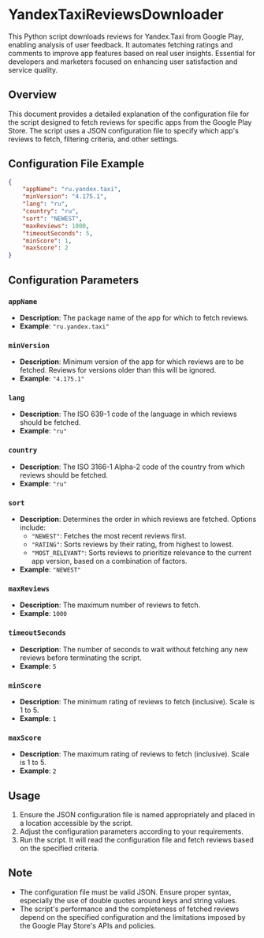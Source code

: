 # YandexTaxiReviewsDownloader
This Python script downloads reviews for Yandex.Taxi from Google Play, enabling analysis of user feedback. It automates fetching ratings and comments to improve app features based on real user insights. Essential for developers and marketers focused on enhancing user satisfaction and service quality.

## Overview
This document provides a detailed explanation of the configuration file for the script designed to fetch reviews for specific apps from the Google Play Store. The script uses a JSON configuration file to specify which app's reviews to fetch, filtering criteria, and other settings.

## Configuration File Example

```json
{
    "appName": "ru.yandex.taxi",
    "minVersion": "4.175.1",
    "lang": "ru",
    "country": "ru",
    "sort": "NEWEST",
    "maxReviews": 1000,
    "timeoutSeconds": 5,
    "minScore": 1,
    "maxScore": 2
}
```

## Configuration Parameters

### `appName`
- **Description**: The package name of the app for which to fetch reviews.
- **Example**: `"ru.yandex.taxi"`

### `minVersion`
- **Description**: Minimum version of the app for which reviews are to be fetched. Reviews for versions older than this will be ignored.
- **Example**: `"4.175.1"`

### `lang`
- **Description**: The ISO 639-1 code of the language in which reviews should be fetched.
- **Example**: `"ru"`

### `country`
- **Description**: The ISO 3166-1 Alpha-2 code of the country from which reviews should be fetched.
- **Example**: `"ru"`

### `sort`
- **Description**: Determines the order in which reviews are fetched. Options include:
  - `"NEWEST"`: Fetches the most recent reviews first.
  - `"RATING"`: Sorts reviews by their rating, from highest to lowest.
  - `"MOST_RELEVANT"`: Sorts reviews to prioritize relevance to the current app version, based on a combination of factors.
- **Example**: `"NEWEST"`

### `maxReviews`
- **Description**: The maximum number of reviews to fetch.
- **Example**: `1000`

### `timeoutSeconds`
- **Description**: The number of seconds to wait without fetching any new reviews before terminating the script.
- **Example**: `5`

### `minScore`
- **Description**: The minimum rating of reviews to fetch (inclusive). Scale is 1 to 5.
- **Example**: `1`

### `maxScore`
- **Description**: The maximum rating of reviews to fetch (inclusive). Scale is 1 to 5.
- **Example**: `2`

## Usage

1. Ensure the JSON configuration file is named appropriately and placed in a location accessible by the script.
2. Adjust the configuration parameters according to your requirements.
3. Run the script. It will read the configuration file and fetch reviews based on the specified criteria.

## Note

- The configuration file must be valid JSON. Ensure proper syntax, especially the use of double quotes around keys and string values.
- The script's performance and the completeness of fetched reviews depend on the specified configuration and the limitations imposed by the Google Play Store's APIs and policies.
```
